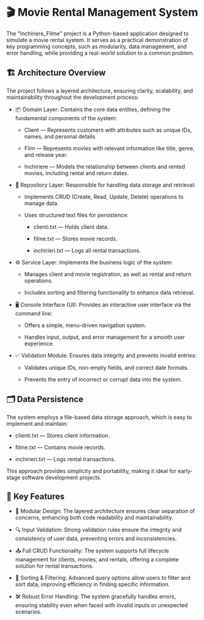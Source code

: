 # 🎬 Movie Rental Management System

The "Inchiriere_Filme" project is a Python-based application designed to simulate a movie rental system. It serves as a practical demonstration of key programming concepts, such as modularity, data management, and error handling, while providing a real-world solution to a common problem.


## 🏗️ Architecture Overview

The project follows a layered architecture, ensuring clarity, scalability, and maintainability throughout the development process:

-  📦 Domain Layer: Contains the core data entities, defining the fundamental components of the system:

    -  Client — Represents customers with attributes such as unique IDs, names, and personal details.

    -  Film — Represents movies with relevant information like title, genre, and release year.

    -  Inchiriere — Models the relationship between clients and rented movies, including rental and return dates.


-  💾 Repository Layer: Responsible for handling data storage and retrieval:

      -  Implements CRUD (Create, Read, Update, Delete) operations to manage data.

      -  Uses structured text files for persistence:

            -  clienti.txt — Holds client data.

            -  filme.txt — Stores movie records.

            -  inchirieri.txt — Logs all rental transactions.


-  ⚙️ Service Layer: Implements the business logic of the system:

      -  Manages client and movie registration, as well as rental and return operations.

      -  Includes sorting and filtering functionality to enhance data retrieval.



-  🖥️ Console Interface (UI): Provides an interactive user interface via the command line:

      -  Offers a simple, menu-driven navigation system.

      -  Handles input, output, and error management for a smooth user experience.



-  ✅ Validation Module: Ensures data integrity and prevents invalid entries:

      -  Validates unique IDs, non-empty fields, and correct date formats.

      -  Prevents the entry of incorrect or corrupt data into the system.


## 🗂️ Data Persistence

The system employs a file-based data storage approach, which is easy to implement and maintain:

-  clienti.txt — Stores client information.

-  filme.txt — Contains movie records.

-  inchirieri.txt — Logs rental transactions.

This approach provides simplicity and portability, making it ideal for early-stage software development projects.


## 🌟 Key Features

-  🎯 Modular Design: The layered architecture ensures clear separation of concerns, enhancing both code readability and maintainability.

-  🔍 Input Validation: Strong validation rules ensure the integrity and consistency of user data, preventing errors and inconsistencies.

-  📤 Full CRUD Functionality: The system supports full lifecycle management for clients, movies, and rentals, offering a complete solution for rental transactions.

-  📑 Sorting & Filtering: Advanced query options allow users to filter and sort data, improving efficiency in finding specific information.

-  🛠️ Robust Error Handling: The system gracefully handles errors, ensuring stability even when faced with invalid inputs or unexpected scenarios.
